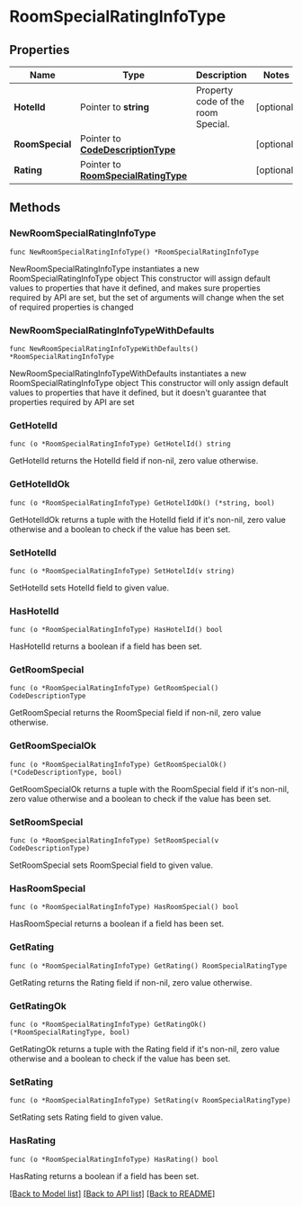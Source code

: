 # RoomSpecialRatingInfoType

## Properties

Name | Type | Description | Notes
------------ | ------------- | ------------- | -------------
**HotelId** | Pointer to **string** | Property code of the room Special. | [optional] 
**RoomSpecial** | Pointer to [**CodeDescriptionType**](CodeDescriptionType.md) |  | [optional] 
**Rating** | Pointer to [**RoomSpecialRatingType**](RoomSpecialRatingType.md) |  | [optional] 

## Methods

### NewRoomSpecialRatingInfoType

`func NewRoomSpecialRatingInfoType() *RoomSpecialRatingInfoType`

NewRoomSpecialRatingInfoType instantiates a new RoomSpecialRatingInfoType object
This constructor will assign default values to properties that have it defined,
and makes sure properties required by API are set, but the set of arguments
will change when the set of required properties is changed

### NewRoomSpecialRatingInfoTypeWithDefaults

`func NewRoomSpecialRatingInfoTypeWithDefaults() *RoomSpecialRatingInfoType`

NewRoomSpecialRatingInfoTypeWithDefaults instantiates a new RoomSpecialRatingInfoType object
This constructor will only assign default values to properties that have it defined,
but it doesn't guarantee that properties required by API are set

### GetHotelId

`func (o *RoomSpecialRatingInfoType) GetHotelId() string`

GetHotelId returns the HotelId field if non-nil, zero value otherwise.

### GetHotelIdOk

`func (o *RoomSpecialRatingInfoType) GetHotelIdOk() (*string, bool)`

GetHotelIdOk returns a tuple with the HotelId field if it's non-nil, zero value otherwise
and a boolean to check if the value has been set.

### SetHotelId

`func (o *RoomSpecialRatingInfoType) SetHotelId(v string)`

SetHotelId sets HotelId field to given value.

### HasHotelId

`func (o *RoomSpecialRatingInfoType) HasHotelId() bool`

HasHotelId returns a boolean if a field has been set.

### GetRoomSpecial

`func (o *RoomSpecialRatingInfoType) GetRoomSpecial() CodeDescriptionType`

GetRoomSpecial returns the RoomSpecial field if non-nil, zero value otherwise.

### GetRoomSpecialOk

`func (o *RoomSpecialRatingInfoType) GetRoomSpecialOk() (*CodeDescriptionType, bool)`

GetRoomSpecialOk returns a tuple with the RoomSpecial field if it's non-nil, zero value otherwise
and a boolean to check if the value has been set.

### SetRoomSpecial

`func (o *RoomSpecialRatingInfoType) SetRoomSpecial(v CodeDescriptionType)`

SetRoomSpecial sets RoomSpecial field to given value.

### HasRoomSpecial

`func (o *RoomSpecialRatingInfoType) HasRoomSpecial() bool`

HasRoomSpecial returns a boolean if a field has been set.

### GetRating

`func (o *RoomSpecialRatingInfoType) GetRating() RoomSpecialRatingType`

GetRating returns the Rating field if non-nil, zero value otherwise.

### GetRatingOk

`func (o *RoomSpecialRatingInfoType) GetRatingOk() (*RoomSpecialRatingType, bool)`

GetRatingOk returns a tuple with the Rating field if it's non-nil, zero value otherwise
and a boolean to check if the value has been set.

### SetRating

`func (o *RoomSpecialRatingInfoType) SetRating(v RoomSpecialRatingType)`

SetRating sets Rating field to given value.

### HasRating

`func (o *RoomSpecialRatingInfoType) HasRating() bool`

HasRating returns a boolean if a field has been set.


[[Back to Model list]](../README.md#documentation-for-models) [[Back to API list]](../README.md#documentation-for-api-endpoints) [[Back to README]](../README.md)


